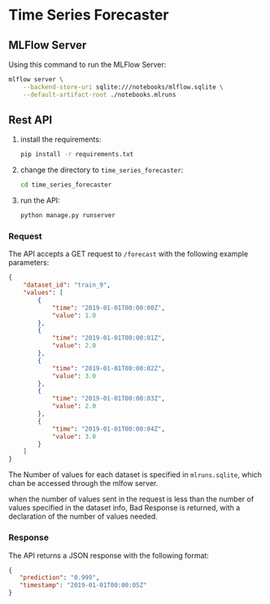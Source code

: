 # Time Series Forecaster

## MLFlow Server

Using this command to run the MLFlow Server:

```bash
mlflow server \
    --backend-store-uri sqlite:///notebooks/mlflow.sqlite \
    --default-artifact-root ./notebooks.mlruns 
```

## Rest API

1. install the requirements:

    ```bash
    pip install -r requirements.txt
    ```

2. change the directory to `time_series_forecaster`:

    ```bash
    cd time_series_forecaster
    ```

3. run the API:

    ```bash
    python manage.py runserver 
    ```

### Request

The API accepts a GET request to `/forecast` with the following example parameters:

```json
{
    "dataset_id": "train_9",
    "values": [
        {
            "time": "2019-01-01T00:00:00Z",
            "value": 1.0
        },
        {
            "time": "2019-01-01T00:00:01Z",
            "value": 2.0
        },
        {
            "time": "2019-01-01T00:00:02Z",
            "value": 3.0
        },
        {
            "time": "2019-01-01T00:00:03Z",
            "value": 2.0
        },
        {
            "time": "2019-01-01T00:00:04Z",
            "value": 3.0
        }
    ]
}
```

The Number of values for each dataset is specified in `mlruns.sqlite`, which chan be accessed through the mlfow server.

when the number of values sent in the request is less than the number of values specified in the dataset info, Bad Response is returned, with a declaration of the number of values needed.

### Response

The API returns a JSON response with the following format:

```json
{
   "prediction": "0.999",
   "timestamp": "2019-01-01T00:00:05Z"
}
```
